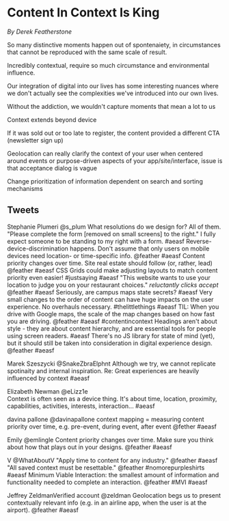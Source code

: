 Content In Context Is King
==========================
*By Derek Featherstone*

So many distinctive moments happen out of spontenaiety, in circumstances that cannot be reproduced with the same scale of result.

Incredibly contextual, require so much circumstance and environmental influence.

Our integration of digital into our lives has some interesting nuances where we don't actually see the complexities we've introduced into our own lives.

Without the addiction, we wouldn't capture moments that mean a lot to us

Context extends beyond device

If it was sold out or too late to register, the content provided a different CTA (newsletter sign up)

Geolocation can really clarify the context of your user when centered around events or purpose-driven aspects of your app/site/interface, issue is that acceptance dialog is vague

Change prioritization of information dependent on search and sorting mechanisms

Tweets
------
Stephanie Plumeri ‏@s_plum
What resolutions do we design for? All of them.
"Please complete the form [removed on small screens] to the right." I fully expect someone to be standing to my right with a form. #aeasf
Reverse-device-discrimination happens. Don't assume that only users on mobile devices need location- or time-specific info. @feather #aeasf
Content priority changes over time. Site real estate should follow (or, rather, lead) @feather #aeasf
CSS Grids could make adjusting layouts to match content priority even easier! #justsaying #aeasf
"This website wants to use your location to judge you on your restaurant choices." *reluctantly clicks accept* @feather #aeasf
Seriously, are campus maps state secrets? #aeasf
Very small changes to the order of content can have huge impacts on the user experience. No overhauls necessary. #thelittlethings #aeasf
TIL: When you drive with Google maps, the scale of the map changes based on how fast you are driving. @feather #aeasf #contentincontext
Headings aren't about style - they are about content hierarchy, and are essential tools for people using screen readers. #aeasf
There's no JS library for state of mind (yet), but it should still be taken into consideration in digital experience design. @feather #aeasf

Marek Szeszycki ‏@SnakeZbraElphnt
Although we try, we cannot replicate spotinaity and internal inspiration. Re: Great experiences are heavily influenced by context #aeasf

Elizabeth Newman ‏@eLizz1e  
Context is often seen as a device thing. It's about time, location, proximity, capabilities, activities, interests, interaction... #aeasf

davina pallone ‏@davinapallone
context mapping = measuring content priority over time, e.g. pre-event, during event, after event @fether #aeasf

Emily ‏@emlingle
Content priority changes over time. Make sure you think about how that plays out in your designs. @feather #aeasf

V ‏@WhatAboutV
"Apply time to content for any industry." @feather #aeasf
"All saved context must be resettable." @feather #nomorepurpleshirts #aeasf
Minimum Viable Interaction: the smallest amount of information and functionality
needed to complete an interaction. @feather #MVI #aeasf

Jeffrey ZeldmanVerified account ‏@zeldman
Geolocation begs us to present contextually relevant info (e.g. in an airline app, when the user is at the airport). @feather #aeasf
